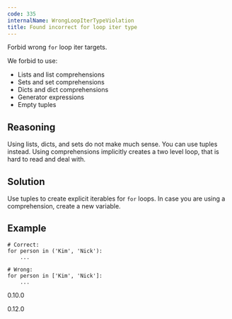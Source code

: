 ```yaml
---
code: 335
internalName: WrongLoopIterTypeViolation
title: Found incorrect for loop iter type
---
```


Forbid wrong `for` loop iter targets.

We forbid to use:

  - Lists and list comprehensions
  - Sets and set comprehensions
  - Dicts and dict comprehensions
  - Generator expressions
  - Empty tuples

<!-- end list -->

## Reasoning
Using lists, dicts, and sets do not make much sense. You can use
tuples instead. Using comprehensions implicitly creates a two level
loop, that is hard to read and deal with.

## Solution
Use tuples to create explicit iterables for `for` loops. In case you
are using a comprehension, create a new variable.

## Example

    # Correct:
    for person in ('Kim', 'Nick'):
        ...
    
    # Wrong:
    for person in ['Kim', 'Nick']:
        ...

<div class="versionadded">

0.10.0

</div>

<div class="versionchanged">

0.12.0

</div>